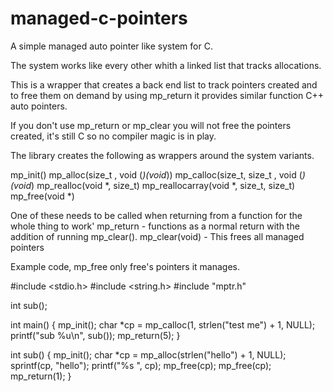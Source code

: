 # managed-c-pointers

A simple managed auto pointer like system for C.

The system works like every other whith a linked list that tracks allocations.

This is a wrapper that creates a back end list to track pointers created and to free them on demand by using mp_return it
provides similar function C++ auto pointers.

If you don't use mp_return or mp_clear you will not free the pointers created,
it's still C so no compiler magic is in play.

The library creates the following as wrappers around the system variants.

mp_init()
mp_alloc(size_t , void (*)(void*))
mp_calloc(size_t, size_t , void (*)(void*)
mp_realloc(void *, size_t)
mp_reallocarray(void *, size_t, size_t)
mp_free(void *)

One of these needs to be called when returning from a function for the whole thing to work'
mp_return - functions as a normal return with the addition of running mp_clear().
mp_clear(void) - This frees all managed pointers

Example code, mp_free only free's pointers it manages.

#include <stdio.h>
#include <string.h>
#include "mptr.h"

int sub();

int  main() {
	mp_init();
	char *cp = mp_calloc(1, strlen("test me") + 1, NULL);
	printf("sub %u\n", sub());
	mp_return(5);
}

int sub() {
	mp_init();
	char *cp = mp_alloc(strlen("hello") + 1, NULL);
	sprintf(cp, "hello");
	printf("%s ", cp);
	mp_free(cp);
	mp_free(cp);
	mp_return(1);
}

